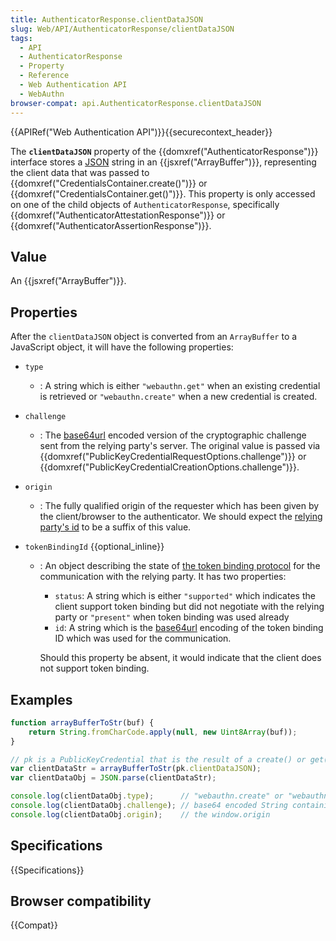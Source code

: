 ```yaml
---
title: AuthenticatorResponse.clientDataJSON
slug: Web/API/AuthenticatorResponse/clientDataJSON
tags:
  - API
  - AuthenticatorResponse
  - Property
  - Reference
  - Web Authentication API
  - WebAuthn
browser-compat: api.AuthenticatorResponse.clientDataJSON
---
```

{{APIRef("Web Authentication API")}}{{securecontext_header}}

The **`clientDataJSON`** property of the
{{domxref("AuthenticatorResponse")}} interface stores a [JSON](/en-US/docs/Learn/JavaScript/Objects/JSON) string in an
{{jsxref("ArrayBuffer")}}, representing the client data that was passed to
{{domxref("CredentialsContainer.create()")}} or
{{domxref("CredentialsContainer.get()")}}. This property is only accessed on one of the
child objects of `AuthenticatorResponse`, specifically
{{domxref("AuthenticatorAttestationResponse")}} or
{{domxref("AuthenticatorAssertionResponse")}}.

## Value

An {{jsxref("ArrayBuffer")}}.

## Properties

After the `clientDataJSON` object is converted from an
`ArrayBuffer` to a JavaScript object, it will have the following properties:

- `type`
  - : A string which is either `"webauthn.get"` when an existing credential is
    retrieved or `"webauthn.create"` when a new credential is created.
- `challenge`
  - : The [base64url](/en-US/docs/Glossary/Base64)
    encoded version of the cryptographic challenge sent from the relying party's server.
    The original value is passed via
    {{domxref("PublicKeyCredentialRequestOptions.challenge")}} or
    {{domxref("PublicKeyCredentialCreationOptions.challenge")}}.
- `origin`
  - : The fully qualified origin of the requester which has been given by the
    client/browser to the authenticator. We should expect the [relying party's
    id](/en-US/docs/Web/API/PublicKeyCredentialRequestOptions/rpId) to be a suffix of this value.
- `tokenBindingId` {{optional_inline}}

  - : An object describing the state of [the
    token binding protocol](https://datatracker.ietf.org/doc/html/rfc8471) for the communication with the relying party. It has
    two properties:

    - `status`: A string which is either `"supported"` which
      indicates the client support token binding but did not negotiate with the relying
      party or `"present"` when token binding was used already
    - `id`: A string which is the [base64url](/en-US/docs/Glossary/Base64)
      encoding of the token binding ID which was used for the communication.

    Should this property be absent, it would indicate that the client does not support
    token binding.

## Examples

```js
function arrayBufferToStr(buf) {
    return String.fromCharCode.apply(null, new Uint8Array(buf));
}

// pk is a PublicKeyCredential that is the result of a create() or get() Promise
var clientDataStr = arrayBufferToStr(pk.clientDataJSON);
var clientDataObj = JSON.parse(clientDataStr);

console.log(clientDataObj.type);      // "webauthn.create" or "webauthn.get"
console.log(clientDataObj.challenge); // base64 encoded String containing the original challenge
console.log(clientDataObj.origin);    // the window.origin
```

## Specifications

{{Specifications}}

## Browser compatibility

{{Compat}}
